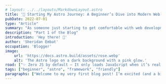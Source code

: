 ```yaml
---
# layout: ../../layouts/MarkdownLayout.astro
title: '🚀 Starting My Astro Journey: A Beginner’s Dive into Modern Web Development'
pubDate: 2022-07-01
type: "Article"
summary: "As someone just starting to get comfortable with web development, I’ve been exploring different tools and frameworks like React, Vue, and plain HTML/CSS."
description: "Part 1 of the Blog"
introduction: 'Hey there! 👋'
author: 'Sheridan Embat'
occupation: 'Blogger'
image:
    url: 'https://docs.astro.build/assets/rose.webp'
    alt: 'The Astro logo on a dark background with a pink glow.'
road: ["✨ Zero JS by default – It only loads JavaScript when it’s really needed.", "📦 Bring your own framework – You can mix and match React, Svelte, Vue, etc.", "⚡ Blazing fast performance – Static site generation feels super snappy.","🧠 Great for learning – The structure is clean and beginner-friendly."]
tags: ["beginner", "astro", "framework", "friendly"]
paragraphs: ["Welcome to my very first blog post! I’m excited (and a bit nervous) to start this blogging journey — and what better way to begin than by documenting something I’m just getting into: Astro!,","If you haven’t heard of Astro yet, it’s a modern frontend framework that’s been making waves in the web development world. It’s designed for building fast, content-focused websites using a “islands architecture” approach. In simple terms: Astro helps you ship less JavaScript, making your websites faster and easier to maintain."]
---
```

